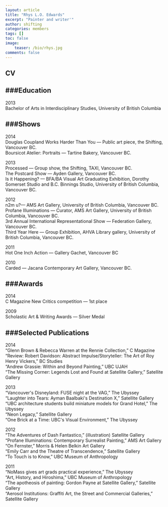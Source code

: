 ```yaml
---
layout: article
title: "Rhys L.O. Edwards"
excerpt: "Painter and writer'"
author: shifting
categories: members
tags: []
toc: false
image: 
	teaser: /bio/rhys.jpg
comments: false
---
```


## CV

###Education
----------------------
2013 <br>
Bachelor of Arts in Interdisciplinary Studies, University of British Columbia

###Shows
----------------------
2014 <br>
Douglas Coupland Works Harder Than You — Public art piece, the Shifting, Vancouver BC. <br>
Boursicot Atelier: Portraits — Tartine Bakery, Vancouver BC.

2013 <br>
Processed — Group show, the Shifting, TAXI, Vancouver BC. <br>
The Postcard Show — Ayden Gallery, Vancouver BC. <br>
Is it Happening? —  BFA/BA Visual Art Graduating Exhibition, Dorothy Somerset Studio and B.C. Binnings Studio, University of British Columbia, Vancouver BC.

2012 <br>
n2m u?— AMS Art Gallery, University of British Columbia, Vancouver BC. <br>
Profane Illuminations — Curator, AMS Art Gallery, University of British Columbia, Vancouver BC. <br>
3rd Annual International Representational Show — Federation Gallery, Vancouver BC. <br>
Third Year Here — Group Exhibition, AHVA Library gallery, University of British Columbia, Vancouver BC.

2011 <br>
Hot One Inch Action — Gallery Gachet, Vancouver BC 

2010 <br>
Carded — Jacana Contemporary Art Gallery, Vancouver  BC.

###Awards
----------------------
2014 <br>
C Magazine New Critics competition — 1st place

2009 <br>
Scholastic Art & Writing Awards — Silver Medal

###Selected Publications
----------------------

2014 <br>
“Glenn Brown & Rebecca Warren at the Rennie Collection,” C Magazine <br>
“Review: Robert Davidson: Abstract Impulse/Storyteller: The Art of Roy Henry Vickers,” BC Studies <br>
“Andrew Grassie: Within and Beyond Painting,” UBC UJAH <br>
“The Missing Corner: Legends Lost and Found at Satellite Gallery,” Satellite Gallery

2013 <br>
“Vancouver's Disneyland: FUSE night at the VAG,” The Ubyssey <br>
“Laughter into Tears: Ayman Baalbaki's Destination X,” Satellite Gallery <br>
“UBC architecture students build miniature models for Grand Hotel,” The Ubyssey <br>
“Neon Legacy,” Satellite Gallery <br>
“One Brick at a Time: UBC's Visual Environment,” The Ubyssey

2012 <br>
“The Adventures of Dash Fantastico,” (illustration) Satellite Gallery <br>
“Profane Illuminations: Contemporary Surrealist Painting,” AMS Art Gallery <br>
“On Fernster,” Morris & Helen Belkin Art Gallery <br>
“Emily Carr and the Theatre of Transcendence,” Satellite Gallery <br>
“To Touch is to Know,” UBC Museum of Anthropology 

2011 <br>
“NoMass gives art grads practical experience,” The Ubyssey <br>
“Art, History, and Hiroshima,” UBC Museum of Anthropology <br>
“The apotheosis of painting: Gordon Payne at Satellite Gallery,” Satellite Gallery <br>
“Aerosol Institutions: Graffiti Art, the Street and Commercial Galleries,” Satellite Gallery


